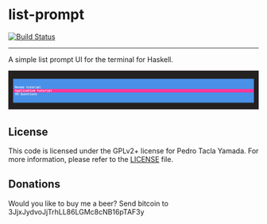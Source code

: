 list-prompt
===========
[![Build Status](https://travis-ci.org/yamadapc/list-prompt.svg)](https://travis-ci.org/yamadapc/list-prompt)
- - -
A simple list prompt UI for the terminal for Haskell.

![screenshot](/screenshot.png)

## License
This code is licensed under the GPLv2+ license for Pedro Tacla Yamada. For more
information, please refer to the [LICENSE](/LICENSE) file.

## Donations
Would you like to buy me a beer? Send bitcoin to 3JjxJydvoJjTrhLL86LGMc8cNB16pTAF3y
